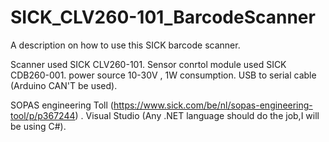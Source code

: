 # SICK_CLV260-101_BarcodeScanner
A description on how to use this SICK barcode scanner.

Scanner used SICK CLV260-101.
Sensor conrtol module used SICK CDB260-001.
power source 10-30V , 1W consumption.
USB to serial cable (Arduino CAN'T be used).

SOPAS engineering Toll (https://www.sick.com/be/nl/sopas-engineering-tool/p/p367244) .
Visual Studio (Any .NET language should do the job,I will be using C#).
